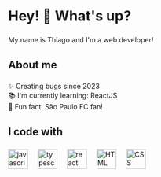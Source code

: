 <h1 align="left">Hey! 👋 What's up?</h1>

###

<p align="left">My name is Thiago and I'm a web developer!</p>

###

<h2 align="left">About me</h2>

###

<p align="left">✨ Creating bugs since 2023<br>📚 I'm currently learning: ReactJS<br>🎲 Fun fact: São Paulo FC fan!</p>

###

<h2 align="left">I code with</h2>

###

<div align="left">
  <img src="https://cdn.jsdelivr.net/gh/devicons/devicon/icons/javascript/javascript-original.svg" height="40" alt="javascript logo"  />
  <img width="12" />
  <img src="https://cdn.jsdelivr.net/gh/devicons/devicon/icons/typescript/typescript-original.svg" height="40" alt="typescript logo"  />
  <img width="12" />
  <img src="https://cdn.jsdelivr.net/gh/devicons/devicon/icons/react/react-original.svg" height="40" alt="react logo"  />
  <img width="12" />
  <img src="https://img.icons8.com/?size=100&id=20909&format=png&color=000000" height="40" alt="HTML logo"  />
  <img width="12" />
  <img src="https://img.icons8.com/?size=100&id=21278&format=png&color=000000" height="40" alt="CSS logo"  />
  <img width="12" />
</div>

###
